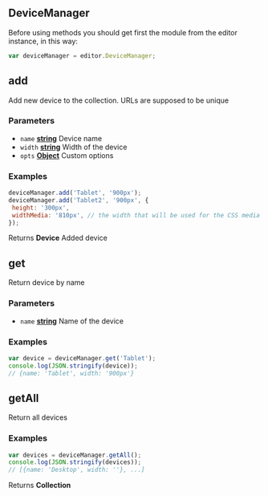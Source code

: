 <!-- Generated by documentation.js. Update this documentation by updating the source code. -->

## DeviceManager

Before using methods you should get first the module from the editor instance, in this way:

```js
var deviceManager = editor.DeviceManager;
```

## add

Add new device to the collection. URLs are supposed to be unique

### Parameters

-   `name` **[string][1]** Device name
-   `width` **[string][1]** Width of the device
-   `opts` **[Object][2]** Custom options

### Examples

```javascript
deviceManager.add('Tablet', '900px');
deviceManager.add('Tablet2', '900px', {
 height: '300px',
 widthMedia: '810px', // the width that will be used for the CSS media
});
```

Returns **Device** Added device

## get

Return device by name

### Parameters

-   `name` **[string][1]** Name of the device

### Examples

```javascript
var device = deviceManager.get('Tablet');
console.log(JSON.stringify(device));
// {name: 'Tablet', width: '900px'}
```

## getAll

Return all devices

### Examples

```javascript
var devices = deviceManager.getAll();
console.log(JSON.stringify(devices));
// [{name: 'Desktop', width: ''}, ...]
```

Returns **Collection** 

[1]: https://developer.mozilla.org/docs/Web/JavaScript/Reference/Global_Objects/String

[2]: https://developer.mozilla.org/docs/Web/JavaScript/Reference/Global_Objects/Object
